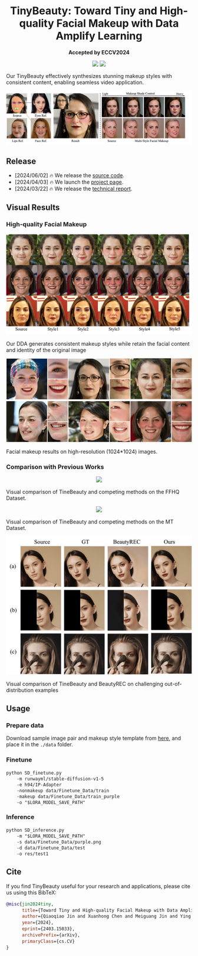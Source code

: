 <div align="center">
<h1>TinyBeauty: Toward Tiny and High-quality Facial Makeup with Data Amplify Learning</h1>
<b>Accepted by ECCV2024</b>
  
<a href='https://tinybeauty.github.io/TinyBeauty/'><img src='https://img.shields.io/badge/Project-Page-green'></a>
<a href='https://arxiv.org/abs/2403.15033'><img src='https://img.shields.io/badge/Technique-Report-red'></a>
</div>

Our TinyBeauty effectively synthesizes stunning makeup styles with consistent content, enabling seamless video application.

<img src='static/images/top.png'>

## Release
- [2024/06/02] 🔥 We release the [source code](https://github.com/TinyBeauty/TinyBeauty).
- [2024/04/03] 🔥 We launch the [project page](https://tinybeauty.github.io/TinyBeauty/).
- [2024/03/22] 🔥 We release the [technical report](https://arxiv.org/abs/2403.15033).

## Visual Results

### High-quality Facial Makeup

<p align="center">
  <img src="static/images/res_diff.png">
</p>

Our DDA generates consistent makeup styles while retain the facial content and identity of the original image

<p align="center">
  <img src="static/images/hrd.png">
</p>
Facial makeup results on high-resolution (1024*1024) images.

### Comparison with Previous Works
<p align="center">
  <img src="static/images/res_FFHQ.png">
</p>

Visual comparison of TineBeauty and competing methods on the FFHQ Dataset.

<p align="center">
  <img src="static/images/MT_res.png">
</p>

Visual comparison of TineBeauty and competing methods on the MT Dataset.

<p align="center">
  <img src="static/images/hard.png">
</p>

Visual comparison of TineBeauty and BeautyREC on challenging out-of-distribution examples


## Usage

### Prepare data

Download sample image pair and makeup style template from  [here](https://drive.google.com/file/d/14rEFhVtQbNpBL6tPB49kpOsCF3INX8Wl/view?usp=sharing), and place it in the `./data` folder.

### Finetune

```shell
python SD_finetune.py 
    -m runwayml/stable-diffusion-v1-5
    -e h94/IP-Adapter
    -nonmakeup data/Finetune_Data/train
    -makeup data/Finetune_Data/train_purple
    -o "$LORA_MODEL_SAVE_PATH"
```

### Inference

```shell
python SD_inference.py
    -m "$LORA_MODEL_SAVE_PATH"
    -s data/Finetune_Data/purple.png
    -d data/Finetune_Data/test
    -o res/test1
```

## Cite
If you find TinyBeauty useful for your research and applications, please cite us using this BibTeX:

```bibtex
@misc{jin2024tiny,
      title={Toward Tiny and High-quality Facial Makeup with Data Amplify Learning}, 
      author={Qiaoqiao Jin and Xuanhong Chen and Meiguang Jin and Ying Cheng and Rui Shi and Yucheng Zheng and Yupeng Zhu and Bingbing Ni},
      year={2024},
      eprint={2403.15033},
      archivePrefix={arXiv},
      primaryClass={cs.CV}
}
```
